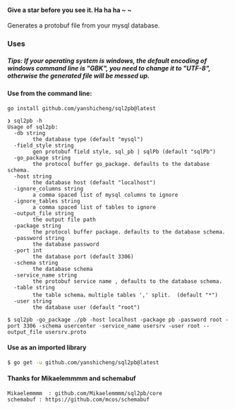 #### Give a star before you see it. Ha ha ha ~ ~

Generates a protobuf file from your mysql database.

### Uses

##### Tips:  If your operating system is windows, the default encoding of windows command line is "GBK", you need to change it to "UTF-8", otherwise the generated file will be messed up. 



#### Use from the command line:

`go install github.com/yanshicheng/sql2pb@latest`

```
❯ sql2pb -h
Usage of sql2pb:
  -db string
        the database type (default "mysql")
  -field_style string
        gen protobuf field style, sql_pb | sqlPb (default "sqlPb")
  -go_package string
        the protocol buffer go_package. defaults to the database schema.
  -host string
        the database host (default "localhost")
  -ignore_columns string
        a comma spaced list of mysql columns to ignore
  -ignore_tables string
        a comma spaced list of tables to ignore
  -output_file string
        the output file path
  -package string
        the protocol buffer package. defaults to the database schema.
  -password string
        the database password
  -port int
        the database port (default 3306)
  -schema string
        the database schema
  -service_name string
        the protobuf service name , defaults to the database schema.
  -table string
        the table schema，multiple tables ',' split.  (default "*")
  -user string
        the database user (default "root")
```

```
$ sql2pb -go_package ./pb -host localhost -package pb -password root -port 3306 -schema usercenter -service_name usersrv -user root --output_file usersrv.proto
```



#### Use as an imported library

```sh
$ go get -u github.com/yanshicheng/sql2pb@latest
```



#### Thanks for Mikaelemmmm and schemabuf
    Mikaelemmmm  : github.com/Mikaelemmmm/sql2pb/core
    schemabuf : https://github.com/mcos/schemabuf
